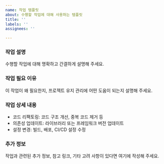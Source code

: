 ```yaml
---
name: 작업 템플릿
about: 수행할 작업에 대해 사용하는 템플릿
title: ''
labels: ''
assignees: ''

---
```


### 작업 설명

수행할 작업에 대해 명확하고 간결하게 설명해 주세요.

### 작업 필요 이유

이 작업이 왜 필요한지, 프로젝트 유지 관리에 어떤 도움이 되는지 설명해 주세요.

### 작업 상세 내용

- 코드 리팩토링: 코드 구조 개선, 중복 코드 제거 등
- 의존성 업데이트: 라이브러리 또는 프레임워크 버전 업데이트
- 설정 변경: 빌드, 배포, CI/CD 설정 수정

### 추가 정보

작업과 관련된 추가 정보, 참고 링크, 기타 고려 사항이 있다면 여기에 작성해 주세요.
